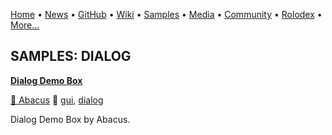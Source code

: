 [Home](https://qb64.com) • [News](../news.md) • [GitHub](../github.md) • [Wiki](../wiki.md) • [Samples](../samples.md) • [Media](../media.md) • [Community](../community.md) • [Rolodex](../rolodex.md) • [More...](../more.md)

## SAMPLES: DIALOG

**[Dialog Demo Box](dialog-demo-box/index.md)**

[🐝 Abacus](abacus.md) 🔗 [gui](gui.md), [dialog](dialog.md)

Dialog Demo Box by Abacus.
